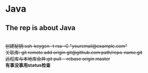 # Java

## The rep is about Java

</br>
<del>
    创建秘钥:ssh-keygen -t rsa -C "youremail@example.com"
</del>
</br>
<del>
   关联库: git remote add origin git@github.com:path/repo-name.git
</del>
</br>
<del>
    远程库与本地库合并:git pull --rebase origin master
</del>
</br>
<b>有事没事用status检查</b>





